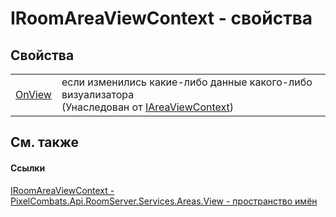 # IRoomAreaViewContext - свойства




## Свойства
<table>
<tr>
<td><a href="8d705c9d-5a12-fd71-d528-b0ba8eaba6f5">OnView</a></td>
<td>если изменились какие-либо данные какого-либо визуализатора<br />(Унаследован от <a href="399f63a8-3f59-5085-21ae-8069297f7a7d">IAreaViewContext</a>)</td></tr>
</table>

## См. также


#### Ссылки
<a href="88c20756-1426-ce71-49b1-1631a9931b7a">IRoomAreaViewContext - </a>  
<a href="d42615c4-2647-6043-f483-ab072442c0ce">PixelCombats.Api.RoomServer.Services.Areas.View - пространство имён</a>  
